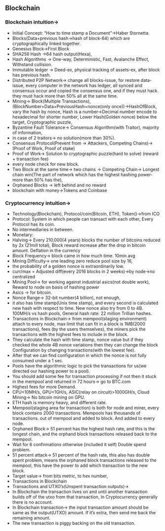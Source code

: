 ## Blockchain
### Blockchain intuition->
* Initial Concept: “How to time stamp a Document”->Haber Stornetta.
* Blocks(Data+previous hash->hash of block-64) which are cryptographically linked together.
* Genesius Block->First Block
* SHA256 Hash ->64 hash output(Hexa),
* Hash Algorithms -> One-way, Deterministic, Fast, Avalanche Effect, Withstand collision.
* Immutable ledger -> Deed-ex, physical tracking of assets-ex, after block has previous hash.
* Distributed P2P Network-> change all blocks-issue, for restore data-issue,
every computer in the network has ledger, all synced and consensus occur and copied the consensus one, and if they must hack. they must hack more than 50% all at the same time.
* Mining-> Block(Multiple Transactions),
(BlockNumber+Data+PreviousHash+nonce(only once))->HashOfBlock,
vary the hash by nonce, Hash is a number->Decimal number encode to hexadecimal for shorter number, Lower Hash(Golden nonce) below the target, Cryptographic puzzle,
* Byzantine Fault Tolerance-> Consensus Algorithm(with Traitor), majority of information,
* in case of 2 traitors-> no solution(more than 30%).
* Consensus Protocol(Prevent from -> Attackers, Competing Chains)->(Proof of Work, Proof of stake)
* Proof of Work-> Solution to cryptographic puzzle(hard to solve)
(reward + transaction fee)
* every node check for new block.
* Two Block at the same time-> two chains -> Competing Chain-> Longest chain win(The part of network which has the highest hashing power-more than 50% has the),
* Orphaned Blocks -> left behind and no reward
* blockchain with money->Tokens and Coinbase

### Cryptocurrency intuition->
* Technology(Blockchain), Protocol/coin(Bitcoin, ETH), Token()->from ICO
* Protocol: System in which people can transact with each other, Every Protocol has its coin.
* No intermediaries in between.
* Monetary: 
* Halving-> Every 210,000(4 years) blocks the number of bitcoins reduced by 2x (21mill total), Block reward increase after the drop in bitcoin amount. Deflation in the currency
* Block Frequency-> block came in how much time. 10min avg
* Mining Difficulty-> one leading zero reduce pool size by 16, 
* the probability of a golden nonce is extraordinarily low.
* curr/max = Adjusted diff(every 2016 blocks in 2 weeks)->by node->no centralized
* Mining Pool-> for working against industrial asics(not double work), Reward to node on basis of hashing power
* Asics -> for bitcoin.
* Nonce Range-> 32-bit number(4 billion), not enough,
* it also has time stamp(Unix time stamp), and every second is calculated new hash with respect to time. New nonce also try from 0 to 4B.
100MH/s vs hash pools, General hash rate: 22 million Trillian hashes.
* Transactions in Blockchain-> from mempool(staging environment) attach to every node, max limit that can fit in a block is 1MB(2000 transactions), fees (by the users themselves), the miners pick the transactions with the highest fees to include in the block.
* They calculate the hash with time stamp, nonce value but if they checked the whole 4B nonce variations then they can change the block Configuration by changing transactions(with the lowest fee).
* After that we can find configuration in which the nonce is not fully consumed under a 1 sec.
* Pools have the algorithmic logic to pick the transactions for us(we directed our hashing power to a pool).
* You should add some fee for transaction processing if not then it stuck in the mempool and returned in 72 hours-> go to BTC.com
* Highest fees for more Demand.
* CPU<10MH/s, GPU<1GH/s, ASIC(relay on circuit)>1000GH/s, Cloud Mining->
No bitcoin mining on GPU.
* ETH hash is memory heavy, and different rate.
* Mempool(staging area for transaction) is both for node and miner, every block contains 2000 transactions. Mempools has thousands of transactions.
out of mempool and added to block. And added to every node.
* Orphaned Block-> 51 percent has the highest hash rate, and this is the longest chain, and the orphand block transactions released back to the mempool.
* Wait for 6 confirmations otherwise (included it self) Double spend problem.
* 51 percent attack-> 51 percent of the hash rate, this also has double spent problem, means the orphaned block transactions released to the mempool, this have the power to add which transaction to the new block.
* Target value-> from bits metric, to hex number,
* Transactions in Blockchain
* Transactions and UTXO’s(Unspent transaction outputs)-> 
* In Blockchain the transaction lives on and until another transaction builds off of the utxo from that transaction, In Cryptocurrency generally there is no account.
* In Blockchain  transaction-> the input transaction amount should be same as the output(UTXO) amount. If it’s extra, then send me back the remaining amount.
* The new transaction is piggy backing on the old transaction.